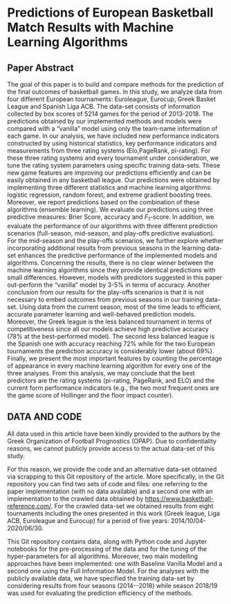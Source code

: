 # Predictions of European Basketball Match Results with Machine Learning Algorithms


## Paper Abstract 
The goal of this paper is to build and compare methods for the prediction of the final outcomes of basketball games. 
    In this study, we analyze data from four different European tournaments: Euroleague, Eurocup, Greek Basket League and Spanish Liga ACB. The data-set consists of information collected by box scores of 5214 games for the period of  2013-2018. The predictions obtained by our implemented methods and models were compared with a “vanilla” model using only the team-name information of each game. In our analysis, we have included new performance indicators constructed by using historical statistics, key performance indicators and measurements from three rating systems (Elo,PageRank, pi-rating). For these three rating systems and every tournament under consideration,  we tune the rating system parameters using specific training data-sets.
    These new game features are improving our predictions efficiently and can be easily obtained in any basketball league. Our predictions were obtained by implementing three different statistics and machine learning algorithms: logistic regression, random forest, and extreme gradient boosting trees. Moreover,  we report predictions based on the combination of these algorithms (ensemble learning). We evaluate our predictions using three predictive measures: Brier Score, accuracy and $F_1$-score. In addition, we evaluate the performance of our algorithms with three different prediction scenarios (full-season, mid-season, and play-offs predictive evaluation). For the mid-season and the play-offs scenarios, we further explore whether incorporating additional results from previous seasons in the learning data-set enhances the predictive performance of the implemented models and algorithms. 
    Concerning the results, there is no clear winner between the machine learning algorithms since they provide identical predictions with small differences. However, models with predictors suggested in this paper out-perform the “vanilla” model by 3-5\% in terms of accuracy. 
    Another conclusion from our results for the play-offs scenarios is that it is not necessary to embed outcomes from previous seasons in our training data-set.  Using data from the current season, most of the time leads to efficient, accurate parameter learning and well-behaved prediction models. 
    Moreover, the Greek league is the less balanced tournament in terms of competitiveness since all our models achieve high predictive accuracy (78\% at the best-performed model). 
    The second less balanced league is the Spanish one with accuracy reaching 72\% while for the two European tournaments the prediction accuracy is considerably lower (about 69\%). 
    Finally, we present the most important features by counting the percentage of appearance in every machine learning algorithm for every one of the three analyses. From this analysis, we may conclude that the best predictors are the rating systems (pi-rating, PageRank, and ELO) and the current form performance indicators (e.g., the two most frequent ones are the game score of Hollinger and the floor impact counter). 
    
    
## DATA AND CODE

All data used in this article have been kindly provided to the authors by the Greek Organization of Football Prognostics (OPAP). 
Due to confidentiality reasons, we cannot publicly provide access to the actual data-set of this study. 


For this reason, we provide the code and an alternative data-set obtained via scrapping to this Git repository of the article. 
More specifically, in the Git repository you can find two sets of code and files: one referring to the paper implementation (with no data available) and a second one with an implementation to the crawled data obtained by https://www.basketball-reference.com/. 
For the crawled data-set we obtained results from  eight tournaments including the ones presented in this work (Greek league, Liga ACB, Euroleague and Eurocup) for a period of five years: 2014/10/04-2020/06/30.  


This Git repository contains data, along with Python code and Jupyter notebooks for the pre-processing of the data and for the tuning of the hyper-parameters for all algorithms. 
Moreover, two main modelling approaches have been implemented: one with  Baseline Vanilla Model and a second one using the Full Information Model. 
For the analyses with the publicly available data, we have specified the training data-set by considering results from four seasons (2014--2018) while season 2018/19 was used for evaluating the prediction efficiency of the methods.  
